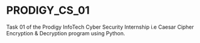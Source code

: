 # PRODIGY_CS_01
Task 01 of the Prodigy InfoTech Cyber Security Internship i.e Caesar Cipher Encryption &amp; Decryption program using Python.
